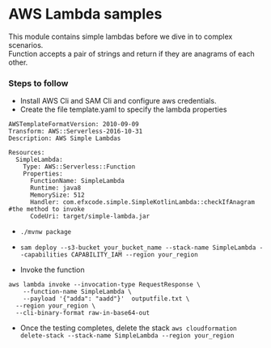 # AWS Lambda samples

This module contains simple lambdas before we dive in to complex scenarios. <br>
Function accepts a pair of strings and return if they are anagrams of each other.

### Steps to follow
* Install AWS Cli and SAM Cli and configure aws credentials.
* Create the file template.yaml to specify the lambda properties
```
AWSTemplateFormatVersion: 2010-09-09
Transform: AWS::Serverless-2016-10-31
Description: AWS Simple Lambdas

Resources:
  SimpleLambda:
    Type: AWS::Serverless::Function
    Properties:
      FunctionName: SimpleLambda
      Runtime: java8
      MemorySize: 512
      Handler: com.efxcode.simple.SimpleKotlinLambda::checkIfAnagram #the method to invoke
      CodeUri: target/simple-lambda.jar

```
* `./mvnw package`
* `sam deploy --s3-bucket your_bucket_name --stack-name SimpleLambda --capabilities CAPABILITY_IAM --region your_region`

* Invoke the function
``` 
aws lambda invoke --invocation-type RequestResponse \
    --function-name SimpleLambda \
    --payload '{"adda": "aadd"}'  outputfile.txt \
  --region your_region \
  --cli-binary-format raw-in-base64-out
```
* Once the testing completes, delete the stack `aws cloudformation delete-stack --stack-name SimpleLambda --region your_region`



